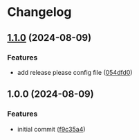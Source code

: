 # Changelog

## [1.1.0](https://github.com/fcjack/poc-release-please/compare/v1.0.0...v1.1.0) (2024-08-09)


### Features

* add release please config file ([054dfd0](https://github.com/fcjack/poc-release-please/commit/054dfd0e72ff098ef18ad01ed0c45f4d5c143226))

## 1.0.0 (2024-08-09)


### Features

* initial commit ([f9c35a4](https://github.com/fcjack/poc-release-please/commit/f9c35a4cf73b321dc5dd8c665a3aeadfb1bb644e))
